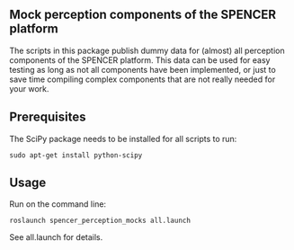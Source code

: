 Mock perception components of the SPENCER platform
--------------------------------------------------

The scripts in this package publish dummy data for (almost) all perception components of the SPENCER platform.
This data can be used for easy testing as long as not all components have been implemented, or just to save
time compiling complex components that are not really needed for your work.

Prerequisites
-------------
The SciPy package needs to be installed for all scripts to run:

    sudo apt-get install python-scipy

Usage
-----
Run on the command line:

    roslaunch spencer_perception_mocks all.launch


See all.launch for details.
